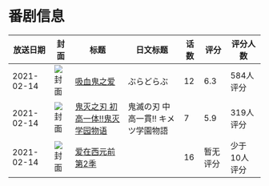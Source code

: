 # 番剧信息

|放送日期|封面|标题|日文标题|话数|评分|评分人数|
|---|---|---|---|---|---|---|
|2021-02-14|![封面](https://lain.bgm.tv/pic/cover/c/6c/be/285424_4y0zP.jpg)|[吸血鬼之爱](https://bangumi.tv/subject/285424)|ぶらどらぶ|12|6.3|584人评分|
|2021-02-14|![封面](https://lain.bgm.tv/pic/cover/c/ad/42/327414_U8ddu.jpg)|[鬼灭之刃 初高一体!!鬼灭学园物语](https://bangumi.tv/subject/327414)|鬼滅の刃 中高一貫!! キメツ学園物語|7|5.9|319人评分|
|2021-02-14|![封面](https://lain.bgm.tv/pic/cover/c/82/9e/328516_3q116.jpg)|[爱在西元前 第2季](https://bangumi.tv/subject/328516)||16|暂无评分|少于10人评分|
